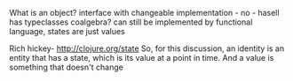 What is an object? 
interface with changeable implementation - no - hasell has typeclasses
coalgebra? can still be implemented by functional language, states
are just values

Rich hickey- 
http://clojure.org/state
So, for this discussion, an identity is an entity that has a state, which is
its value at a point in time. And a value is something that doesn't change
